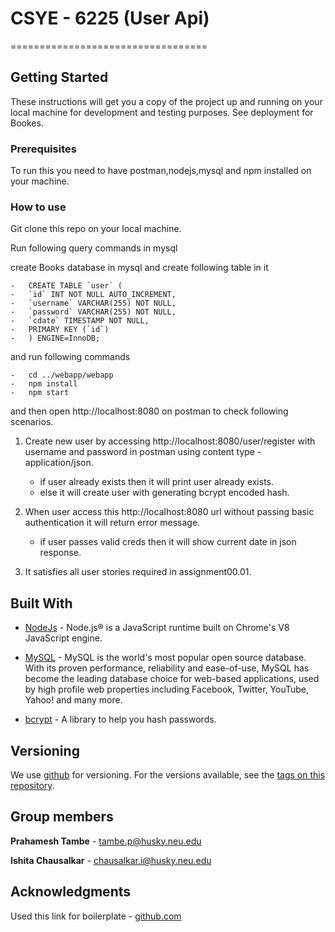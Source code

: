 # CSYE - 6225 (User Api)
==================================

## Getting Started

These instructions will get you a copy of the project up and running on your local machine for development and testing purposes. See deployment for Bookes.

### Prerequisites

To run this you need to have postman,nodejs,mysql and npm installed on your machine. 

### How to use

Git clone this repo on your local machine.

Run following query commands in mysql

create Books database in mysql and create following table in it

```
-	CREATE TABLE `user` (
-	`id` INT NOT NULL AUTO_INCREMENT,
-	`username` VARCHAR(255) NOT NULL,
-	`password` VARCHAR(255) NOT NULL,
-	`cdate` TIMESTAMP NOT NULL,
-	PRIMARY KEY (`id`)
-	) ENGINE=InnoDB;
```

and run following commands 

```
-	cd ../webapp/webapp
-	npm install
-	npm start	
```

and then open http://localhost:8080 on postman to check following scenarios.

1. 	Create new user by accessing http://localhost:8080/user/register with username and password in postman using content type - application/json.
	-	if user already exists then it will print user already exists.
	-	else it will create user with generating bcrypt encoded hash.

2.	When user access this http://localhost:8080 url without passing basic authentication it will return error message.
	-	if user passes valid creds then it will show current date in json response.		

3.	It satisfies all user stories required in assignment00.01.


## Built With

* [NodeJs](https://nodejs.org/en/) - Node.js® is a JavaScript runtime built on Chrome's V8 JavaScript engine.

* [MySQL](https://www.mysql.com/) - MySQL is the world's most popular open source database. With its proven performance, reliability and ease-of-use, MySQL has become the leading database choice for web-based applications, used by high profile web properties including Facebook, Twitter, YouTube, Yahoo! and many more.

* [bcrypt](https://www.npmjs.com/package/bcrypt) - A library to help you hash passwords.

## Versioning

We use [github](https://github.com/) for versioning. For the versions available, see the [tags on this repository](https://github.com/prathamesh-tambe/webapp). 

## Group members

**Prahamesh Tambe** - tambe.p@husky.neu.edu

**Ishita Chausalkar** - chausalkar.i@husky.neu.edu

## Acknowledgments

Used this link for boilerplate - [github.com](https://github.com/developit/express-es6-rest-api)

